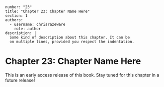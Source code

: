 ```metadata
number: "23"
title: "Chapter 23: Chapter Name Here"
section: 1
authors:
  - username: chrisrazeware
    role: author
description: |
  Some kind of description about this chapter. It can be
  on multiple lines, provided you respect the indentation.
```

# Chapter 23: Chapter Name Here

This is an early access release of this book. Stay tuned for this chapter in a future release!